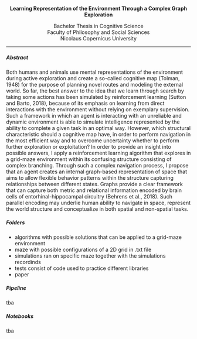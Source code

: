 <p align="center">
  <b>Learning Representation of the Environment Through a Complex Graph Exploration</b><br>
</p>

<p align="center">
  Bachelor Thesis in Cognitive Science <br>
  Faculty of Philosophy and Social Sciences <br>
  Nicolaus Copernicus University <br>
</p>

-------------------------------------------------------------------------------------------------------

##### Abstract

Both humans and animals use mental representations of the environment during active exploration and create a so-called cognitive map (Tolman, 1948) for the purpose of planning novel routes and modeling the external world. So far, the best answer to the idea that we learn through search by taking some actions has been simulated by reinforcement learning (Sutton and Barto, 2018), because of its emphasis on learning from direct interactions with the environment without relying on exemplary supervision. Such a framework in which an agent is interacting with an unreliable and dynamic environment is able to simulate intelligence represented by the ability to complete a given task in an optimal way. However, which structural characteristic should a cognitive map have, in order to perform navigation in the most efficient way and to overcome uncertainty whether to perform further exploration or exploitation? In order to provide an insight into possible answers, I apply a reinforcement learning algorithm that explores in a grid-maze environment within its confusing structure consisting of complex branching. Through such a complex navigation process, I propose that an agent creates an internal graph-based representation of space that aims to allow flexible behavior patterns within the structure capturing relationships between different states. Graphs provide a clear framework that can capture both metric and relational information encoded by brain cells of entorhinal-hippocampal circuitry (Behrens et al., 2018). Such parallel encoding may underlie human ability to navigate in space, represent the world structure and conceptualize in both spatial and non-spatial tasks.  
  
  ##### Folders
 

- algorithms with possible solutions that can be applied to a grid-maze environment
- maze with possible configurations of a 2D grid in .txt file
- simulations ran on specific maze together with the simulations recordinds
- tests consist of code used to practice different libraries 
- paper 


 ##### Pipeline
 
 tba

 
 ##### Notebooks
 
 tba
